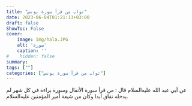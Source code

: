 ```yaml
---
title: "ثواب من قرأ سورة يونس"
date: 2023-06-04T01:21:13+03:00
draft: false
ShowToc: False
cover:
    image: img/hala.JPG
    alt: 'صورة'
    caption: ''
#    hidden: false
summary: 
tags: [""]
categories: ["ثواب من قرأ سورة يونس"]
---
```

عن أبي عبد الله
عليه‌السلام قال : من قرأ سورة الأنفال وسورة براءة في كل شهر لم
يدخله نفاق أبدا وكان من شيعة أمير المؤمنين عليه‌السلام.

